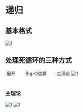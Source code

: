 # 递归
## 基本格式
![1](https://i.loli.net/2019/10/16/vMdOzbA9SsYZexQ.png)

## 处理死循环的三种方式
·展开　　·Big-O估算　　·主理论
![1](https://i.loli.net/2019/10/16/olCUEWmQrKakfBM.png)</br></br>
### 主理论
![1](https://i.loli.net/2019/10/16/q5upS78Lk3TiBdU.png)
![1](https://i.loli.net/2019/10/16/j6AhMTtR3ivnXqp.png)
